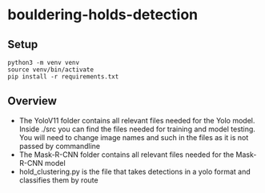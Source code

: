 # bouldering-holds-detection

## Setup

```
python3 -m venv venv
source venv/bin/activate
pip install -r requirements.txt
```

## Overview
- The YoloV11 folder contains all relevant files needed for the Yolo model. Inside ./src you can find the files needed for training and model testing. You will need to change image names and such in the files as it is not passed by commandline
- The Mask-R-CNN folder contains all relevant files needed for the Mask-R-CNN model
- hold_clustering.py is the file that takes detections in a yolo format and classifies them by route